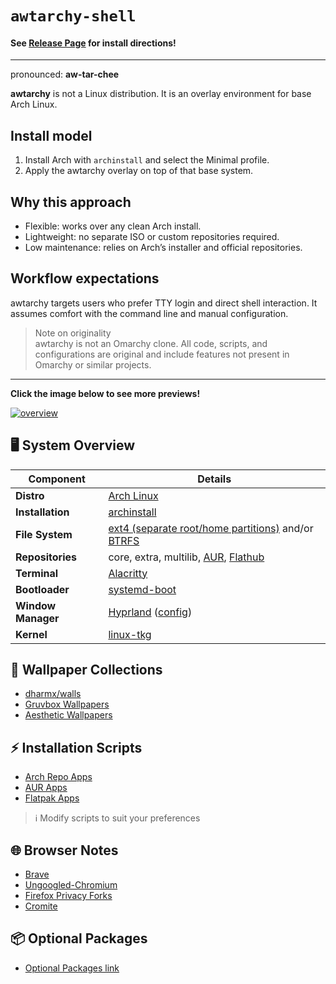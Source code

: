 # `awtarchy-shell`

####  See [Release Page](https://github.com/dillacorn/awtarchy/releases/tag/awtarchy-install/latest) for install directions!

---

pronounced: **aw-tar-chee**

**awtarchy** is not a Linux distribution. It is an overlay environment for base Arch Linux.

## Install model
1. Install Arch with `archinstall` and select the Minimal profile.
2. Apply the awtarchy overlay on top of that base system.

## Why this approach
- Flexible: works over any clean Arch install.
- Lightweight: no separate ISO or custom repositories required.
- Low maintenance: relies on Arch’s installer and official repositories.

## Workflow expectations
awtarchy targets users who prefer TTY login and direct shell interaction. It assumes comfort with the command line and manual configuration.

> Note on originality  
> awtarchy is not an Omarchy clone. All code, scripts, and configurations are original and include features not present in Omarchy or similar projects.

---

**Click the image below to see more previews!**

[![overview](https://github.com/dillacorn/awtarchy/raw/main/previews/overview.png)](https://github.com/dillacorn/awtarchy/tree/main/previews.md)

## 🖥️ System Overview

| Component          | Details |
|--------------------|---------|
| **Distro**         | [Arch Linux](https://archlinux.org/) |
| **Installation**   | [archinstall](https://github.com/archlinux/archinstall) |
| **File System**    | [ext4 (separate root/home partitions)](https://man.archlinux.org/man/ext4.5.en) and/or [BTRFS](https://wiki.archlinux.org/title/Btrfs) |
| **Repositories**   | core, extra, multilib, [AUR](https://aur.archlinux.org/), [Flathub](https://flathub.org/) |
| **Terminal**       | [Alacritty](https://github.com/alacritty/alacritty) |
| **Bootloader**     | [systemd-boot](https://man.archlinux.org/man/systemd-boot.7) |
| **Window Manager** | [Hyprland](https://github.com/hyprwm/Hyprland) ([config](https://github.com/dillacorn/awtarchy/tree/main/config/hypr)) |
| **Kernel**         | [linux-tkg](https://github.com/Frogging-Family/linux-tkg) |

## 🎨 Wallpaper Collections
- [dharmx/walls](https://github.com/dharmx/walls)
- [Gruvbox Wallpapers](https://github.com/AngelJumbo/gruvbox-wallpapers)
- [Aesthetic Wallpapers](https://github.com/D3Ext/aesthetic-wallpapers)

## ⚡ Installation Scripts
- [Arch Repo Apps](scripts/install_arch_repo_apps.sh)
- [AUR Apps](scripts/install_aur_repo_apps.sh)  
- [Flatpak Apps](scripts/install_flatpak_apps.sh)

> ℹ️ Modify scripts to suit your preferences

## 🌐 Browser Notes
- [Brave](browser_notes/brave.md)
- [Ungoogled-Chromium](browser_notes/ungoogled-chromium.md)
- [Firefox Privacy Forks](browser_notes/firefox_privacy_focused_forks.md)
- [Cromite](browser_notes/cromite.md)

## 📦 Optional Packages
- [Optional Packages link](extra_notes/optional_packages.md)











